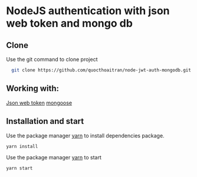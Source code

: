 # NodeJS authentication with json web token and mongo db

## Clone

Use the git command to clone project

```bash
  git clone https://github.com/quocthoaitran/node-jwt-auth-mongodb.git
```

## Working with:

[Json web token](https://www.npmjs.com/package/jsonwebtoken)
[mongoose](https://www.npmjs.com/package/mongoose)

## Installation and start

Use the package manager [yarn](https://www.npmjs.com/package/yarn) to install dependencies package.

```bash
yarn install
```

Use the package manager [yarn](https://www.npmjs.com/package/yarn) to start

```bash
yarn start
```